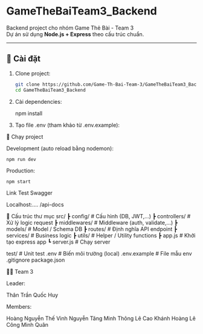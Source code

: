 # GameTheBaiTeam3_Backend

Backend project cho nhóm Game Thẻ Bài - Team 3  
Dự án sử dụng **Node.js + Express** theo cấu trúc chuẩn.

---

## 🚀 Cài đặt

1. Clone project:
   ```bash
   git clone https://github.com/Game-Th-Bai-Team-3/GameTheBaiTeam3_Backend.git
   cd GameTheBaiTeam3_Backend
2. Cài dependencies:

    npm install

3. Tạo file .env (tham khảo từ .env.example):

🏃 Chạy project

Development (auto reload bằng nodemon):

    npm run dev


Production:

    npm start
Link Test Swagger 


Localhost:.... /api-docs 


📂 Cấu trúc thư mục
src/
 ┣ config/        # Cấu hình (DB, JWT,...)
 ┣ controllers/   # Xử lý logic request
 ┣ middlewares/   # Middleware (auth, validate,...)
 ┣ models/        # Model / Schema DB
 ┣ routes/        # Định nghĩa API endpoint
 ┣ services/      # Business logic
 ┣ utils/         # Helper / Utility functions
 ┣ app.js         # Khởi tạo express app
 ┗ server.js      # Chạy server

test/             # Unit test
.env              # Biến môi trường (local)
.env.example      # File mẫu env
.gitignore
package.json


👨‍💻 Team 3

Leader:

Thân Trần Quốc Huy

Members: 

Hoàng Nguyễn Thế Vinh
Nguyễn Tăng Minh Thông
Lê Cao Khánh Hoàng
Lê Công Minh Quân
